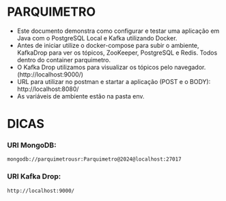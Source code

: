# PARQUIMETRO

- Este documento demonstra como configurar e testar uma aplicação em Java com o PostgreSQL Local e Kafka utilizando Docker.
- Antes de iniciar utilize o docker-compose para subir o ambiente, KafkaDrop para ver os tópicos, ZooKeeper, PostgreSQL e Redis. Todos dentro do container parquimetro.
- O Kafka Drop utilizamos para visualizar os tópicos pelo navegador. (http://localhost:9000/)
- URL para utilizar no postman e startar a aplicação (POST e o BODY): http://localhost:8080/
- As variáveis de ambiente estão na pasta env.

# DICAS

### URI MongoDB: <br>
    mongodb://parquimetrousr:Parquimetro@2024@localhost:27017

### URI Kafka Drop: <br>
    http://localhost:9000/




